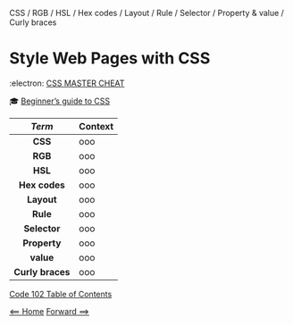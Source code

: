 CSS / RGB / HSL / Hex codes / Layout / Rule / Selector / Property & value / Curly braces

# Style Web Pages with CSS

:electron: [CSS MASTER CHEAT](https://overapi.com/css)

:mortar_board: [Beginner’s guide to CSS](https://friendlybit.com/css/beginners-guide-to-css-and-standards/)

| ***Term*** | Context | 
|  :----: |  ----  |   
|  **CSS**  | ooo  | 
|  **RGB**  | ooo  |
|  **HSL**  | ooo  |
|  **Hex codes**  | ooo  |
|  **Layout**  | ooo  |
|  **Rule**  | ooo  |
|  **Selector**  | ooo  |
|  **Property**  | ooo  |
|  **value**  | ooo  |
|  **Curly braces**  | ooo  |

[Code 102 Table of Contents](CodeFellows_102.md)

[<== Home](README.md) [Forward ==>](dynamic_web_pages_with_javascript.md)
